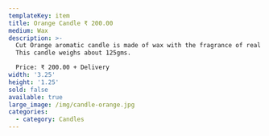 ```yaml
---
templateKey: item
title: Orange Candle ₹ 200.00
medium: Wax
description: >-
  Cut Orange aromatic candle is made of wax with the fragrance of real orange.
  This candle weighs about 125gms.

  Price: ₹ 200.00 + Delivery
width: '3.25'
height: '1.25'
sold: false
available: true
large_image: /img/candle-orange.jpg
categories:
  - category: Candles
---
```


